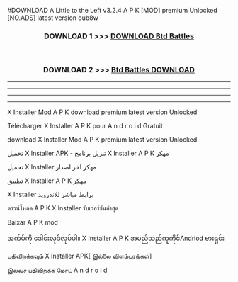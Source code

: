 #DOWNLOAD A Little to the Left v3.2.4 A P K [MOD] premium Unlocked [NO.ADS] latest version oub8w 



<div align="center">

<h3>DOWNLOAD 1 >>> <a href="https://getmod1.web.app/?judule=Btd Battles">DOWNLOAD Btd Battles</a></h3><br>

<h3>DOWNLOAD 2 >>> <a href="https://getmod1.web.app/?judule=Btd Battles">Btd Battles DOWNLOAD </a></h3>

</div>


----------------------------------------------------------

----------------------------------------------------------

----------------------------------------------------------

----------------------------------------------------------


X Installer  Mod A P K download premium latest version Unlocked

Télécharger  X Installer  A P K pour A n d r o i d Gratuit

download X Installer  Mod A P K premium latest version Unlocked

تحميل X Installer  APK - تنزيل برنامج X Installer  A P K مهكر

تحميل X Installer  مهكر اخر اصدار

تطبيق X Installer  A P K مهكر

X Installer  برابط مباشر للاندرويد

ดาวน์โหลด A P K X Installer  รับเวอร์ชันล่าสุด

Baixar A P K mod

အက်ပ်ကို ဒေါင်းလုဒ်လုပ်ပါ။ X Installer  A P K အမည်သည်ကူကိုင်Andriod ဗားရှင်း

பதிவிறக்கவும் X Installer  APK[ இல்லை விளம்பரங்கள்] 
 
இலவச பதிவிறக்க மோட் A n d r o i d



